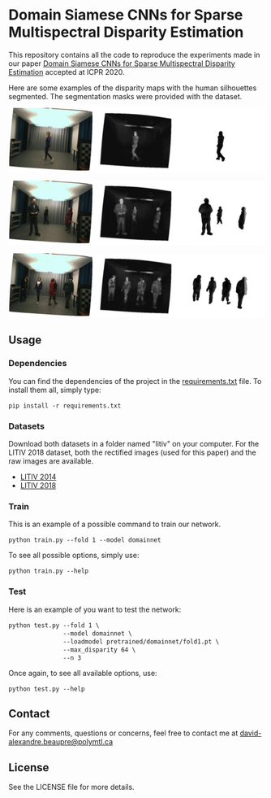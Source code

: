 # Domain Siamese CNNs for Sparse Multispectral Disparity Estimation

This repository contains all the code to reproduce the experiments made in our paper [Domain Siamese CNNs for Sparse Multispectral Disparity Estimation](https://arxiv.org/pdf/2005.00088.pdf) accepted at ICPR 2020.

Here are some examples of the disparity maps with the human silhouettes segmented. The segmentation masks were provided with the dataset.

![](images/1person.png)

![](images/3person.png)

![](images/5person.png)

## Usage

### Dependencies
You can find the dependencies of the project in the [requirements.txt](requirements.txt) file. To install them all, simply type:
```
pip install -r requirements.txt
```

### Datasets
Download both datasets in a folder named "litiv" on your computer. For the LITIV 2018 dataset, both the rectified images (used for this paper) and the raw images are available.
* [LITIV 2014](https://share.polymtl.ca/alfresco/service/api/path/content;cm:content/workspace/SpacesStore/Company%20Home/Sites/litiv-web/documentLibrary/Datasets/BilodeauetAlInfraredDataset.zip?a=true&guest=true)
* [LITIV 2018](https://polymtlca0-my.sharepoint.com/personal/guillaume-alexandre_bilodeau_polymtl_ca/_layouts/15/onedrive.aspx?originalPath=aHR0cHM6Ly9wb2x5bXRsY2EwLW15LnNoYXJlcG9pbnQuY29tLzpmOi9nL3BlcnNvbmFsL2d1aWxsYXVtZS1hbGV4YW5kcmVfYmlsb2RlYXVfcG9seW10bF9jYS9Fa0xEdERmQXB6eEJzS0tET1J3ZXNSQUJzb3NJQmExOXBrelpDTEZyVm1HVVhRP3J0aW1lPWp4WjNLa1FuMkVn&id=%2Fpersonal%2Fguillaume%2Dalexandre%5Fbilodeau%5Fpolymtl%5Fca%2FDocuments%2FLITIV2018Dataset%2Fstcharles2018)

### Train
This is an example of a possible command to train our network.
```
python train.py --fold 1 --model domainnet
```
To see all possible options, simply use:
```
python train.py --help
```

### Test
Here is an example of you want to test the network:
```
python test.py --fold 1 \ 
               --model domainnet \ 
               --loadmodel pretrained/domainnet/fold1.pt \ 
               --max_disparity 64 \
               --n 3
```
Once again, to see all available options, use:
```
python test.py --help
```

## Contact
For any comments, questions or concerns, feel free to contact me at david-alexandre.beaupre@polymtl.ca

## License
See the LICENSE file for more details.

